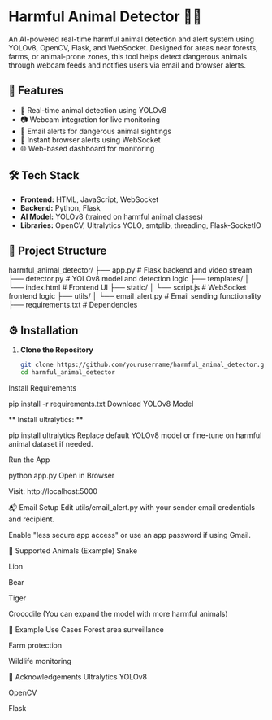# Harmful Animal Detector 🐍🦁

An AI-powered real-time harmful animal detection and alert system using YOLOv8, OpenCV, Flask, and WebSocket. Designed for areas near forests, farms, or animal-prone zones, this tool helps detect dangerous animals through webcam feeds and notifies users via email and browser alerts.

## 🔧 Features

- 🧠 Real-time animal detection using YOLOv8
- 📷 Webcam integration for live monitoring
- 📩 Email alerts for dangerous animal sightings
- 🔔 Instant browser alerts using WebSocket
- 🌐 Web-based dashboard for monitoring

## 🛠️ Tech Stack

- **Frontend:** HTML, JavaScript, WebSocket
- **Backend:** Python, Flask
- **AI Model:** YOLOv8 (trained on harmful animal classes)
- **Libraries:** OpenCV, Ultralytics YOLO, smtplib, threading, Flask-SocketIO

## 📁 Project Structure

harmful_animal_detector/
├── app.py # Flask backend and video stream
├── detector.py # YOLOv8 model and detection logic
├── templates/
│ └── index.html # Frontend UI
├── static/
│ └── script.js # WebSocket frontend logic
├── utils/
│ └── email_alert.py # Email sending functionality
├── requirements.txt # Dependencies


## ⚙️ Installation

1. **Clone the Repository**
   ```bash
   git clone https://github.com/yourusername/harmful_animal_detector.git
   cd harmful_animal_detector
Install Requirements


pip install -r requirements.txt
Download YOLOv8 Model


**
Install ultralytics:
**

pip install ultralytics
Replace default YOLOv8 model or fine-tune on harmful animal dataset if needed.

Run the App


python app.py
Open in Browser

Visit: http://localhost:5000

📬 Email Setup
Edit utils/email_alert.py with your sender email credentials and recipient.

Enable "less secure app access" or use an app password if using Gmail.

📸 Supported Animals (Example)
Snake

Lion

Bear

Tiger

Crocodile
(You can expand the model with more harmful animals)

🧪 Example Use Cases
Forest area surveillance

Farm protection

Wildlife monitoring

🙌 Acknowledgements
Ultralytics YOLOv8

OpenCV

Flask
